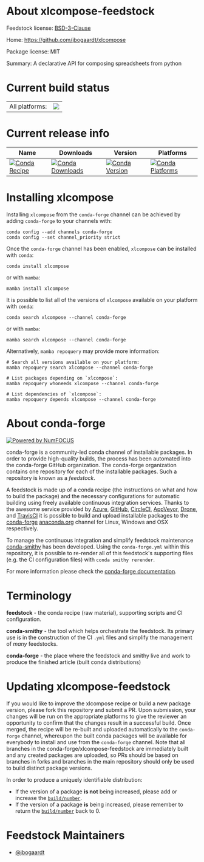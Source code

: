 About xlcompose-feedstock
=========================

Feedstock license: [BSD-3-Clause](https://github.com/conda-forge/xlcompose-feedstock/blob/main/LICENSE.txt)

Home: https://github.com/jbogaardt/xlcompose

Package license: MIT

Summary: A declarative API for composing spreadsheets from python

Current build status
====================


<table><tr><td>All platforms:</td>
    <td>
      <a href="https://dev.azure.com/conda-forge/feedstock-builds/_build/latest?definitionId=11208&branchName=main">
        <img src="https://dev.azure.com/conda-forge/feedstock-builds/_apis/build/status/xlcompose-feedstock?branchName=main">
      </a>
    </td>
  </tr>
</table>

Current release info
====================

| Name | Downloads | Version | Platforms |
| --- | --- | --- | --- |
| [![Conda Recipe](https://img.shields.io/badge/recipe-xlcompose-green.svg)](https://anaconda.org/conda-forge/xlcompose) | [![Conda Downloads](https://img.shields.io/conda/dn/conda-forge/xlcompose.svg)](https://anaconda.org/conda-forge/xlcompose) | [![Conda Version](https://img.shields.io/conda/vn/conda-forge/xlcompose.svg)](https://anaconda.org/conda-forge/xlcompose) | [![Conda Platforms](https://img.shields.io/conda/pn/conda-forge/xlcompose.svg)](https://anaconda.org/conda-forge/xlcompose) |

Installing xlcompose
====================

Installing `xlcompose` from the `conda-forge` channel can be achieved by adding `conda-forge` to your channels with:

```
conda config --add channels conda-forge
conda config --set channel_priority strict
```

Once the `conda-forge` channel has been enabled, `xlcompose` can be installed with `conda`:

```
conda install xlcompose
```

or with `mamba`:

```
mamba install xlcompose
```

It is possible to list all of the versions of `xlcompose` available on your platform with `conda`:

```
conda search xlcompose --channel conda-forge
```

or with `mamba`:

```
mamba search xlcompose --channel conda-forge
```

Alternatively, `mamba repoquery` may provide more information:

```
# Search all versions available on your platform:
mamba repoquery search xlcompose --channel conda-forge

# List packages depending on `xlcompose`:
mamba repoquery whoneeds xlcompose --channel conda-forge

# List dependencies of `xlcompose`:
mamba repoquery depends xlcompose --channel conda-forge
```


About conda-forge
=================

[![Powered by
NumFOCUS](https://img.shields.io/badge/powered%20by-NumFOCUS-orange.svg?style=flat&colorA=E1523D&colorB=007D8A)](https://numfocus.org)

conda-forge is a community-led conda channel of installable packages.
In order to provide high-quality builds, the process has been automated into the
conda-forge GitHub organization. The conda-forge organization contains one repository
for each of the installable packages. Such a repository is known as a *feedstock*.

A feedstock is made up of a conda recipe (the instructions on what and how to build
the package) and the necessary configurations for automatic building using freely
available continuous integration services. Thanks to the awesome service provided by
[Azure](https://azure.microsoft.com/en-us/services/devops/), [GitHub](https://github.com/),
[CircleCI](https://circleci.com/), [AppVeyor](https://www.appveyor.com/),
[Drone](https://cloud.drone.io/welcome), and [TravisCI](https://travis-ci.com/)
it is possible to build and upload installable packages to the
[conda-forge](https://anaconda.org/conda-forge) [anaconda.org](https://anaconda.org/)
channel for Linux, Windows and OSX respectively.

To manage the continuous integration and simplify feedstock maintenance
[conda-smithy](https://github.com/conda-forge/conda-smithy) has been developed.
Using the ``conda-forge.yml`` within this repository, it is possible to re-render all of
this feedstock's supporting files (e.g. the CI configuration files) with ``conda smithy rerender``.

For more information please check the [conda-forge documentation](https://conda-forge.org/docs/).

Terminology
===========

**feedstock** - the conda recipe (raw material), supporting scripts and CI configuration.

**conda-smithy** - the tool which helps orchestrate the feedstock.
                   Its primary use is in the construction of the CI ``.yml`` files
                   and simplify the management of *many* feedstocks.

**conda-forge** - the place where the feedstock and smithy live and work to
                  produce the finished article (built conda distributions)


Updating xlcompose-feedstock
============================

If you would like to improve the xlcompose recipe or build a new
package version, please fork this repository and submit a PR. Upon submission,
your changes will be run on the appropriate platforms to give the reviewer an
opportunity to confirm that the changes result in a successful build. Once
merged, the recipe will be re-built and uploaded automatically to the
`conda-forge` channel, whereupon the built conda packages will be available for
everybody to install and use from the `conda-forge` channel.
Note that all branches in the conda-forge/xlcompose-feedstock are
immediately built and any created packages are uploaded, so PRs should be based
on branches in forks and branches in the main repository should only be used to
build distinct package versions.

In order to produce a uniquely identifiable distribution:
 * If the version of a package **is not** being increased, please add or increase
   the [``build/number``](https://docs.conda.io/projects/conda-build/en/latest/resources/define-metadata.html#build-number-and-string).
 * If the version of a package **is** being increased, please remember to return
   the [``build/number``](https://docs.conda.io/projects/conda-build/en/latest/resources/define-metadata.html#build-number-and-string)
   back to 0.

Feedstock Maintainers
=====================

* [@jbogaardt](https://github.com/jbogaardt/)


